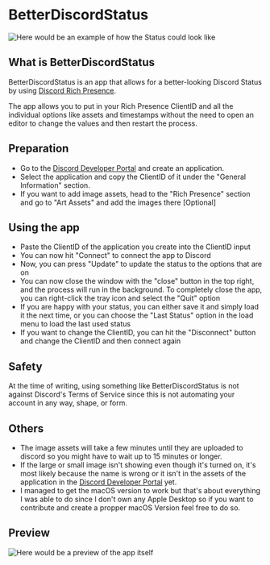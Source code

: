 # BetterDiscordStatus
![Here would be an example of how the Status could look like](https://media.discordapp.net/attachments/809971985580163082/813419703196188722/unknown.png)

## What is BetterDiscordStatus
BetterDiscordStatus is an app that allows for a better-looking Discord Status by using [Discord Rich Presence](https://discord.com/rich-presence).

The app allows you to put in your Rich Presence ClientID and all the individual options like assets and timestamps without the need to open an editor to change the values and then restart the process.

## Preparation
* Go to the [Discord Developer Portal](https://discord.com/developers/applications/) and create an application.
* Select the application and copy the ClientID of it under the "General Information" section.
* If you want to add image assets, head to the "Rich Presence" section and go to "Art Assets" and add the images there [Optional]

## Using the app
* Paste the ClientID of the application you create into the ClientID input
* You can now hit "Connect" to connect the app to Discord
* Now, you can press "Update" to update the status to the options that are on
* You can now close the window with the "close" button in the top right, and the process will run in the background. To completely close the app, you can right-click the tray icon and select the "Quit" option
* If you are happy with your status, you can either save it and simply load it the next time, or you can choose the "Last Status" option in the load menu to load the last used status
* If you want to change the ClientID, you can hit the "Disconnect" button and change the ClientID and then connect again

## Safety
At the time of writing, using something like BetterDiscordStatus is not against Discord's Terms of Service since this is not automating your account in any way, shape, or form.

## Others
* The image assets will take a few minutes until they are uploaded to discord so you might have to wait up to 15 minutes or longer. 
* If the large or small image isn't showing even though it's turned on, it's most likely because the name is wrong or it isn't in the assets of the application in the [Discord Developer Portal](https://discord.com/developers/applications/) yet.
* I managed to get the macOS version to work but that's about everything I was able to do since I don't own any Apple Desktop so if you want to contribute and create a propper macOS Version feel free to do so.

## Preview
![Here would be a preview of the app itself](https://media.discordapp.net/attachments/809971985580163082/813439828011515964/preview.png?width=812&height=941)
